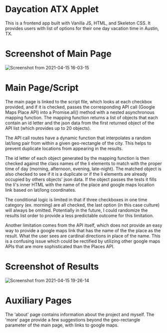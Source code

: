 # Daycation ATX Applet

This is a frontend app built with Vanilla JS, HTML, and Skeleton CSS.
It provides users with list of options for their one day vacation time in Austin, TX.

# Screenshot of Main Page

![Screenshot from 2021-04-15 16-03-15](https://user-images.githubusercontent.com/78520099/114953870-9ae37880-9e16-11eb-909b-e38a02c8989f.png)

# Main Page/Script

The main page is linked to the script file, which looks at each checkbox provided, and if it is
checked, passes the corresponding API call (Google Maps Place API) into a Promise.all() method with
a nested asynchronous mapping function. The mapping function returns a list of objects that each contain
an id letter and the json data from the first returned object of the API list (which provides
up to 20 objects).

The API call routes have a dynamic function that interpolates a random lat/long pair from within a
given geo-rectangle of the city. This helps to prevent duplicate locations from appearing in the results.

The id letter of each object generated by the mapping function is then checked against the class names of the
li elements to match with the proper time of day (morning, afternoon, evening, late-night). The matched object is also
checked to see if it is a duplicate or if the li elements are already occupied by others objects' json data. If the object passes the tests it fills the li's inner HTML with the name of the place and google maps location link based on lat/long
coordinates.

The conditional logic is limited in that if three checkboxes in one time category (ex. morning)
are all checked, the last option (in this case culture) will always be omitted. Potentially in the future,
I could randomize the results list order to provide a less predictable outcome for this limitation.

Another limitation comes from the API itself, which does not provide an easy way to provide a google maps link that has the name of the the place as the result. What the user sees are cardinal directions in place of the name. This is a confusing issue which could be rectified by utilizing other
google maps APIs that are more sophisticated than the Places API.

# Screenshot of Results

![Screenshot from 2021-04-15 19-26-14](https://user-images.githubusercontent.com/78520099/114958642-a9369200-9e20-11eb-9c08-108958997a5d.png)

# Auxiliary Pages

The 'about' page contains information about the project and myself. The 'more' page provide a few suggestions beyond the geo-rectangle parameter of the main page, with links to
google maps.
